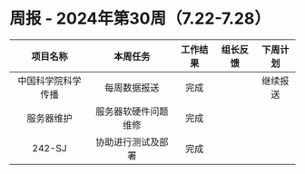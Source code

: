 
# 周报 - 2024年第30周（7.22-7.28）


|   项目名称    |    本周任务    | 工作结果 | 组长反馈 | 下周计划 |
| :-------: | :--------: | :--: | :--: | :--: |
| 中国科学院科学传播 |   每周数据报送   |  完成  |      | 继续报送 |
|   服务器维护   | 服务器软硬件问题维修 |  完成  |      |      |
|  242-SJ   | 协助进行测试及部署  |  完成  |      |      |



